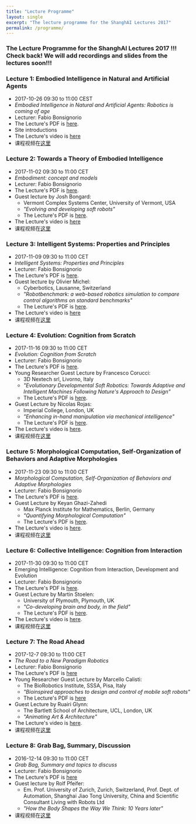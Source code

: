 ```yaml
---
title: "Lecture Programme"
layout: single
excerpt: "The lecture programme for the ShanghAI Lectures 2017"
permalink: /programme/
---
```


### The Lecture Programme for the ShanghAI Lectures 2017 !!! Check back! We will add recordings and slides from the lectures soon!!!


### Lecture 1: Embodied Intelligence in Natural and Artificial Agents
* 2017-10-26  09:30 to 11:00 CEST 
* *Embodied Intelligence in Natural and Artificial Agents: Robotics is coming of age* 
* Lecturer: Fabio Bonsignorio
* The Lecture's PDF is [here](https://shanghai-lectures.github.io/slides/Lecture1_2017Oct26IntroPDF.pdf).
* Site introductions 
* The Lecture's video is [here](https://youtu.be/vjbhbGmhczs)
* 课程视频在[这里](https://v.youku.com/v_show/id_XMzIzMTY3NTQ0MA==.html)


### Lecture 2: Towards a Theory of Embodied Intelligence
* 2017-11-02 09:30 to 11:00 CET 
* *Embodiment: concept and models* 
* Lecturer: Fabio Bonsignorio
* The Lecture's PDF is [here](https://shanghai-lectures.github.io/slides/Lecture2_2017Nov2EmbodimentPDF.pdf).
* Guest lecture by Josh Bongard: 
  * Vermont Complex Systems Center, University of Vermont, USA
  * *"Evolving and developing soft robots"*
  * The Lecture's PDF is [here](https://shanghai-lectures.github.io/slides/JoshBongard2017Nov2EvoDeSoRoPDF.pdf).
* The Lecture's video is [here](https://youtu.be/qi-73oYndTk)
* 课程视频在[这里](https://v.youku.com/v_show/id_XMzIzMTg2ODUwNA==.html?spm=a2hzp.8244740.0.0)

### Lecture 3: Intelligent Systems: Properties and Principles
* 2017-11-09 09:30 to 11:00 CET 
* *Intelligent Systems: Properties and Principles* 
* Lecturer: Fabio Bonsignorio
* The Lecture's PDF is [here](https://shanghai-lectures.github.io/slides/Lecture8_2017Dec14GrabbagPDF.compressed.pdf).
* Guest lecture by Olivier Michel:
  * Cyberbotics, Lausanne, Switzerland
  * *"Robotbenchmark: a web-based robotics simulation to compare control algorithms on standard benchmarks"*
  * The Lecture's PDF is [here](https://shanghai-lectures.github.io/slides/OlivierMichel2017Nov9RobotBenchPDF.pdf).
* The Lecture's video is [here](https://youtu.be/iyK05nP3InA)
* 课程视频在[这里](http://v.youku.com/v_show/id_XMzIzMTY3NzA0MA==.html?spm=a2h0j.8191423.module_basic_relation.5~5!2~5~5!5~5!2~1~3~A)

### Lecture 4: Evolution: Cognition from Scratch
* 2017-11-16 09:30 to 11:00 CET 
* *Evolution: Cognition from Scratch* 
* Lecturer: Fabio Bonsignorio
* The Lecture's PDF is [here](https://shanghai-lectures.github.io/slides/Lecture4_2017Nov16EvolutionCognitionFromScratchPDF.pdf).
* Young Researcher Guest Lecture by Francesco Corucci:
  * 3D Nextech srl, Livorno, Italy
  * *"Evolutionary Developmental Soft Robotics: Towards Adaptive and Intelligent Machines Following Nature's Approach to Design"* 
   * The Lecture's PDF is [here](https://shanghai-lectures.github.io/slides/2017-11-16_CorucciShanghAI_Lecture.pdf).
* Guest Lecture by Nicolas Rojas:
  * Imperial College, London, UK
  * *"Enhancing in-hand manipulation via mechanical intelligence"* 
  * The Lecture's PDF is [here](https://shanghai-lectures.github.io/Nicolas_Rojas_ShanghAI_Lectures_2017.pdf).
* The Lecture's video is [here](https://youtu.be/CLamfKjrCjc).
* 课程视频在[这里](http://v.youku.com/v_show/id_XMzIzMTY3Nzk0OA==.html?spm=a2h0j.8191423.module_basic_relation.5~5!2~5~5!4~5!2~1~3~A)

### Lecture 5: Morphological Computation, Self-Organization of Behaviors and Adaptive Morphologies
* 2017-11-23 09:30 to 11:00 CET
* *Morphological Computation, Self-Organization of Behaviors and Adaptive Morphologies* 
* Lecturer: Fabio Bonsignorio
* The Lecture's PDF is [here](https://shanghai-lectures.github.io/slides/Lecture5_2017Nov23McPDF.pdf).
* Guest Lecture by Keyan Ghazi-Zahedi
  * Max Planck Institute for Mathematics, Berlin, Germany
  * *"Quantifying Morphological Computation"*
  * The Lecture's PDF is [here](https://shanghai-lectures.github.io/slides/Keyan_Ghazi_Zahedi2017Nov23QMC.pdf).
* The Lecture's video is [here](https://youtu.be/dn9IHjY46rE).
* 课程视频在[这里](http://v.youku.com/v_show/id_XMzIzMTY4MDMyMA==.html?spm=a2h0j.8191423.module_basic_relation.5~5!2~5~5!3~5!2~1~3~A)

### Lecture 6: Collective Intelligence: Cognition from Interaction
* 2017-11-30 09:30 to 11:00 CET 
* Emerging Intelligence: Cognition from Interaction, Development and Evolution 
* Lecturer: Fabio Bonsignorio
* The Lecture's PDF is [here](https://shanghai-lectures.github.io/slides/Lecture6_2017Nov30EmergingPDF.pdf).
* Guest Lecture by Martin Stoelen:
  * University of Plymouth, Plymouth, UK
  * *"Co-developing brain and body, in the field"* 
  * The Lecture's PDF is [here](https://shanghai-lectures.github.io/slides/shail_nov2017_Martin_F_Stoelen.pdf).
 * The Lecture's video is [here](https://youtu.be/IluQv4EueDY). 
 * 课程视频在[这里](http://v.youku.com/v_show/id_XMzIzMTcxMDk3Ng==.html?spm=a2h0j.8191423.module_basic_relation.5~5!2~5~5!5~5!2~1~3~A)
  
### Lecture 7: The Road Ahead
* 2017-12-7  09:30 to 11:00 CET
* *The Road to a New Paradigm Robotics* 
* Lecturer: Fabio Bonsignorio
* The Lecture's PDF is [here](https://shanghai-lectures.github.io/slides/Lecture7_2017Dec7TheRoadAheadPDF.pdf )
* Young Researcher Guest Lecture by Marcello Calisti:
  * The BioRobotics Institute, SSSA, Pisa, Italy
  * *"Bioinspired approaches to design and control of mobile soft robots"* 
  * The Lecture's PDF is [here](https://shanghai-lectures.github.io/slides/Calisti_ShangAI_Lecture_vSHORT.pdf)
* Guest Lecture by Ruairi Glynn:
  * The Bartlett School of Architecture, UCL, London, UK
  * *"Animating Art & Architecture"* 
* The Lecture's video is [here](https://youtu.be/pKRFItObxjY). 
* 课程视频在[这里](https://v.youku.com/v_show/id_XMzIzMTQ3NDQ2NA==.html?spm=a2hzp.8244740.0.0)
  
### Lecture  8: Grab Bag, Summary, Discussion
* 2016-12-14 09:30 to 11:00 CET
* *Grab Bag, Summary and topics to discuss* 
* Lecturer: Fabio Bonsignorio
* The Lecture's PDF is [here](https://shanghai-lectures.github.io/slides/Lecture8_2017Dec14GrabbagPDF.compressed.pdf)
* Guest lecture by Rolf Pfeifer:
  * Em. Prof. University of Zurich, Zurich, Switzerland, Prof.
Dept. of Automation, Shanghai Jiao Tong University, China and Scientific Consultant
Living with Robots Ltd
  * *"How the Body Shapes the Way We Think: 10 Years later"* 
* 课程视频在[这里](https://v.youku.com/v_show/id_XMzIzMTY2OTk4MA==.html?spm=a2hzp.8244740.0.0)

